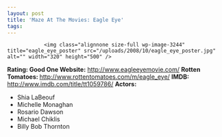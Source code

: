 ```yaml
---
layout: post
title: 'Maze At The Movies: Eagle Eye'
tags:
---
```



                <img class="alignnone size-full wp-image-3244" title="eagle_eye_poster" src="/uploads/2008/10/eagle_eye_poster.jpg" alt="" width="320" height="500" />
<p><strong>Rating: Good One
Website:</strong> <a href="http://www.eagleeyemovie.com/"><a href="http://www.eagleeyemovie.com/">http://www.eagleeyemovie.com/</a></a>
<strong>Rotten Tomatoes: </strong><a href="http://www.rottentomatoes.com/m/eagle_eye/"><a href="http://www.rottentomatoes.com/m/eagle_eye/">http://www.rottentomatoes.com/m/eagle_eye/</a></a>
<strong>IMDB:</strong> <a href="http://www.imdb.com/title/tt1059786/"><a href="http://www.imdb.com/title/tt1059786/">http://www.imdb.com/title/tt1059786/</a></a>
<strong>Actors:
</strong></p>
<ul>
    <li>Shia LaBeouf</li>
    <li>Michelle Monaghan</li>
    <li>Rosario Dawson</li>
    <li>Michael Chiklis</li>
    <li>Billy Bob Thornton</li>
</ul>
